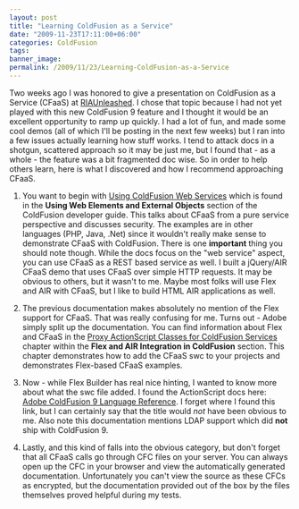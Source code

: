 ```yaml
---
layout: post
title: "Learning ColdFusion as a Service"
date: "2009-11-23T17:11:00+06:00"
categories: ColdFusion 
tags: 
banner_image: 
permalink: /2009/11/23/Learning-ColdFusion-as-a-Service
---
```


Two weeks ago I was honored to give a presentation on ColdFusion as a Service (CFaaS) at <a href="http://www.riaunleashed.com">RIAUnleashed</a>. I chose that topic because I had not yet played with this new ColdFusion 9 feature and I thought it would be an excellent opportunity to ramp up quickly. I had a lot of fun, and made some cool demos (all of which I'll be posting in the next few weeks) but I ran into a few issues actually learning how stuff works. I tend to attack docs in a shotgun, scattered approach so it may be just me, but I found that - as a whole - the feature was a bit fragmented doc wise. So in order to help others learn, here is what I discovered and how I recommend approaching CFaaS.
<!--more-->
1) You want to begin with <a href="http://help.adobe.com/en_US/ColdFusion/9.0/Developing/WSfd7453be0f56bba4-27c63377122e3f5e296-8000.html">Using ColdFusion Web Services</a> which is found in the <b>Using Web Elements and External Objects</b> section of the ColdFusion developer guide. This talks about CFaaS from a pure service perspective and discusses security. The examples are in other languages (PHP, Java, .Net) since it wouldn't really make sense to demonstrate CFaaS with ColdFusion. There is one <b>important</b> thing you should note though. While the docs focus on the "web service" aspect, you can use CFaaS as a REST based service as well. I built a jQuery/AIR CFaaS demo that uses CFaaS over simple HTTP requests. It may be obvious to others, but it wasn't to me. Maybe most folks will use Flex and AIR with CFaaS, but I like to build HTML AIR applications as well.

2) The previous documentation makes absolutely no mention of the Flex support for CFaaS. That was really confusing for me. Turns out - Adobe simply split up the documentation. You can find information about Flex and CFaaS in the <a href="http://help.adobe.com/en_US/ColdFusion/9.0/Developing/WS45F7E41F-825B-4fcd-B96D-D5B7E2107E7E.html">Proxy ActionScript Classes for ColdFusion Services</a> chapter within the <b>Flex and AIR Integration in ColdFusion</b> section. This chapter demonstrates how to add the CFaaS swc to your projects and demonstrates Flex-based CFaaS examples. 

3) Now - while Flex Builder has real nice hinting, I wanted to know more about what the swc file added. I found the ActionScript docs here: <a href="http://help.adobe.com/en_US/AS3LCR/ColdFusion_9.0/">Adobe ColdFusion 9 Language Reference</a>. I forget where I found this link, but I can certainly say that the title would <i>not</i> have been obvious to me. Also note this documentation mentions LDAP support which did <b>not</b> ship with ColdFusion 9.

4) Lastly, and this kind of falls into the obvious category, but don't forget that all CFaaS calls go through CFC files on your server. You can always open up the CFC in your browser and view the automatically generated documentation. Unfortunately you can't view the source as these CFCs as encrypted, but the documentation provided out of the box by the files themselves proved helpful during my tests.